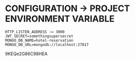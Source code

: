 # CONFIGURATION -> PROJECT ENVIRONMENT VARIABLE

```
HTTP_LISTEN_ADDRESS := 3000
JWT_SECRET=somethingsupersecret
MONGO_DB_NAME=hotel-reservation
MONGO_DB_URL=mongodb://localhost:27017
```

9KEQe2G86C98HEA
